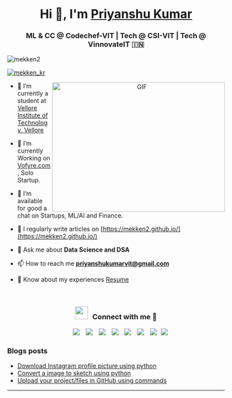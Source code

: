 <h1 align="center">Hi 👋, I'm <a href="https://www.linkedin.com/in/priyanshukumarvit/" target="blank">
Priyanshu Kumar</a></h1>
<h3 align="center">ML & CC @ Codechef-VIT | Tech @ CSI-VIT | Tech @ VinnovateIT &#127470;&#127475</h3>

<p align="left"> <img src="https://komarev.com/ghpvc/?username=mekken2&label=Profile%20views&color=0e75b6&style=flat" alt="mekken2" /> </p>

<p align="left"> <a href="https://twitter.com/mekken_kr" target="blank"><img src="https://img.shields.io/twitter/follow/mekken_kr?logo=twitter&style=for-the-badge" alt="mekken_kr" /></a> </p>

<a target="_blank" align="center">
  <img align="right" top="500" height="300" width="400" alt="GIF" src="https://media.giphy.com/media/SWoSkN6DxTszqIKEqv/giphy.gif">
</a>

- 🔭 I’m currently a student at <a href="https://vit.ac.in/" target="blank">Vellore Institute of Technology, Vellore</a>

- 🌱 I’m currently Working on <a href="https://vofyre.com/" target="blank">Vofyre.com</a>, Solo Startup.

- 🤝 I’m available for good a chat on Startups, ML/AI and Finance.

<!-- - 🌱 I’m currently learning Swift && SwiftUI <a href="https://github.com/100rabhcsmc/100DaysOfSwift" target="blank">100DaysOfSwift</a> -->

- 📝 I regularly write articles on [https://mekken2.github.io/](https://mekken2.github.io/)

- 💬 Ask me about **Data Science and DSA**

- 📫 How to reach me **priyanshukumarvit@gmail.com**

- 📄 Know about my experiences <a href="https://drive.google.com/file/d/1YGoy45FyUAL9LVMlJJScxCLMnFLVOJlq/view?usp=sharing" target="blank">Resume</a>
<br/>
<h3 align="center" > <img src="https://media.giphy.com/media/iY8CRBdQXODJSCERIr/giphy.gif" width="30" height="30" style="margin-right: 10px;">Connect with me 🤝 </h3>

<p align="center">

 <div align="center"  class="icons-social" style="margin-left: 10px;">
        <a style="margin-left: 10px;"  target="_blank" href="https://www.linkedin.com/in/priyanshukumarvit/">
			<img src="https://img.icons8.com/doodle/40/000000/linkedin--v2.png"></a>
        <a style="margin-left: 10px;" target="_blank" href="https://github.com/mekken2">
		<img src="https://img.icons8.com/doodle/40/000000/github--v1.png"></a>
		<a style="margin-left: 10px;" target="_blank" href="">
				<img src="https://img.icons8.com/external-tal-revivo-color-tal-revivo/40/000000/external-stack-overflow-is-a-question-and-answer-site-for-professional-logo-color-tal-revivo.png"></a>
	   <a style="margin-left: 10px;" target="_blank" href="https://dev.to/100rabhcsmc">
					<img src="https://img.icons8.com/external-sketchy-juicy-fish/0.6x/external-blog-online-services-sketchy-sketchy-juicy-fish.png"></a>
        <a style="margin-left: 10px;" target="_blank" href="https://instagram.com/100rabhch">
			<img src="https://img.icons8.com/doodle/40/000000/instagram-new--v2.png"></a>
		<a style="margin-left: 10px;" target="_blank" href="https://twitter.com/100rabhcsmc">
			<img src="https://img.icons8.com/doodle/1x/twitter-squared--v2.png" ></a>
		<a style="margin-left: 10px;" target="_blank" href="https://www.youtube.com/channel/UC-ZdNkKNHC6KguDqNFKO2Nw?view_as=subscriber">
				<img src="https://img.icons8.com/doodle/1x/youtube--v2.png" ></a>
		<a style="margin-left: 5px;" target="_blank" href="https://github.com/100rabhcsmc/Me.io/blob/master/01SaurabhChavanReactNativeResume.pdf">
					<img src="https://img.icons8.com/plasticine/0.5x/resume.png" ></a>
      </div>

</p>

### Blogs posts

<!-- BLOG-POST-LIST:START -->

- [Download Instagram profile picture using python](https://dev.to/100rabhcsmc/instagram-profile-picture-download-using-python-n2j)
- [Convert a image to sketch using python](https://dev.to/100rabhcsmc/convert-a-image-to-sketch-using-python-3ip1)
- [Upload your project/files in GitHub using commands](https://dev.to/100rabhcsmc/upload-your-project-files-in-github-using-commands-1hn8)
<!-- BLOG-POST-LIST:END -->

---